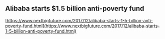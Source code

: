 ## Alibaba starts $1.5 billion anti-poverty fund
  
  [https://www.nextbigfuture.com/2017/12/alibaba-starts-1-5-billion-anti-poverty-fund.html](https://www.nextbigfuture.com/2017/12/alibaba-starts-1-5-billion-anti-poverty-fund.html)